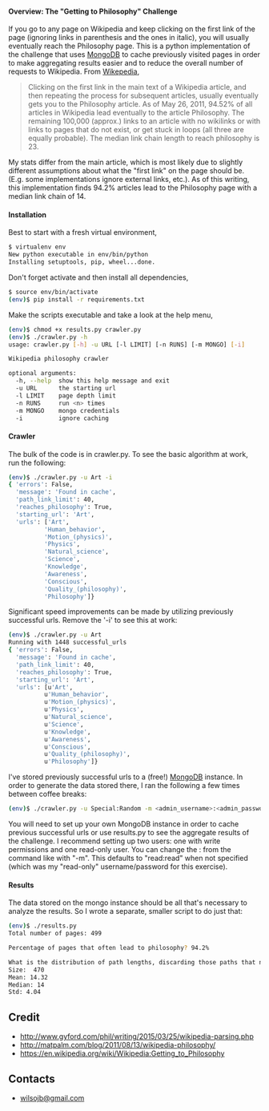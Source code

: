 #### Overview: The "Getting to Philosophy" Challenge
If you go to any page on Wikipedia and keep clicking on the first link of the page (ignoring links in parenthesis and the ones in italic), you will usually eventually reach the Philosophy page. This is a python implementation of the challenge that uses [MongoDB](https://mlab.com) to cache previously visited pages in order to make aggregating results easier and to reduce the overall number of requests to Wikipedia. From [Wikepedia](https://en.wikipedia.org/wiki/Wikipedia:Getting_to_Philosophy),

> Clicking on the first link in the main text of a Wikipedia article, and then repeating the process for subsequent articles, usually eventually gets you to the Philosophy article. As of May 26, 2011, 94.52% of all articles in Wikipedia lead eventually to the article Philosophy. The remaining 100,000 (approx.) links to an article with no wikilinks or with links to pages that do not exist, or get stuck in loops (all three are equally probable). The median link chain length to reach philosophy is 23.

My stats differ from the main article, which is most likely due to slightly different assumptions about what the "first link" on the page should be. (E.g. some implementations ignore external links, etc.). As of this writing, this implementation finds 94.2% articles lead to the Philosophy page with a median link chain of 14.


#### Installation

Best to start with a fresh virtual environment,

```bash
$ virtualenv env
New python executable in env/bin/python
Installing setuptools, pip, wheel...done.
```

Don't forget activate and then install all dependencies,

```bash
$ source env/bin/activate
(env)$ pip install -r requirements.txt
```

Make the scripts executable and take a look at the help menu,

```bash
(env)$ chmod +x results.py crawler.py
(env)$ ./crawler.py -h
usage: crawler.py [-h] -u URL [-l LIMIT] [-n RUNS] [-m MONGO] [-i]

Wikipedia philosophy crawler

optional arguments:
  -h, --help  show this help message and exit
  -u URL      the starting url
  -l LIMIT    page depth limit
  -n RUNS     run <n> times
  -m MONGO    mongo credentials
  -i          ignore caching
```

#### Crawler

The bulk of the code is in crawler.py. To see the basic algorithm at work, run the following:

```bash
(env)$ ./crawler.py -u Art -i
{ 'errors': False,
  'message': 'Found in cache',
  'path_link_limit': 40,
  'reaches_philosophy': True,
  'starting_url': 'Art',
  'urls': ['Art',
          'Human_behavior',
          'Motion_(physics)',
          'Physics',
          'Natural_science',
          'Science',
          'Knowledge',
          'Awareness',
          'Conscious',
          'Quality_(philosophy)',
          'Philosophy']}
```

Significant speed improvements can be made by utilizing previously successful urls. Remove the '-i' to see this at work:

```bash
(env)$ ./crawler.py -u Art
Running with 1448 successful_urls
{ 'errors': False,
  'message': 'Found in cache',
  'path_link_limit': 40,
  'reaches_philosophy': True,
  'starting_url': 'Art',
  'urls': [u'Art',
          u'Human_behavior',
          u'Motion_(physics)',
          u'Physics',
          u'Natural_science',
          u'Science',
          u'Knowledge',
          u'Awareness',
          u'Conscious',
          u'Quality_(philosophy)',
          u'Philosophy']}
```

I've stored previously successful urls to a (free!) [MongoDB](https://mlab.com) instance. In order to generate the data stored there, I ran the following a few times between coffee breaks:

```bash
(env)$ ./crawler.py -u Special:Random -m <admin_username>:<admin_password> -n 50
```

You will need to set up your own MongoDB instance in order to cache previous successful urls or use results.py to see the aggregate results of the challenge. I recommend setting up two users: one with write permissions and one read-only user. You can change the <username>:<password> from the command like with "-m". This defaults to "read:read" when not specified (which was my "read-only" username/password for this exercise).


#### Results

The data stored on the mongo instance should be all that's necessary to analyze the results. So I wrote a separate, smaller script to do just that:

```bash
(env)$ ./results.py
Total number of pages: 499

Percentage of pages that often lead to philosophy? 94.2%

What is the distribution of path lengths, discarding those paths that never reach the Philosophy page?
Size:  470
Mean: 14.32
Median: 14
Std: 4.04
```

## Credit
+ http://www.gyford.com/phil/writing/2015/03/25/wikipedia-parsing.php
+ http://matpalm.com/blog/2011/08/13/wikipedia-philosophy/
+ https://en.wikipedia.org/wiki/Wikipedia:Getting_to_Philosophy

## Contacts
 * <wilsojb@gmail.com>
